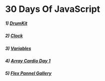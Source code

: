 # 30 Days Of JavaScript
##### 1) [DrumKit](https://programmergaurav.me/JavaScript30/DrumKit/)
##### 2) [Clock](https://programmergaurav.me/JavaScript30/Clock/)
##### 3) [Variables](https://programmergaurav.me/JavaScript30/Variables/)
##### 4) [Array Cardio Day 1](https://programmergaurav.me/JavaScript30/Array%20Cardio%20Day%201/)
##### 5) [Flex Pannel Gallery](https://programmergaurav.me/JavaScript30/Flex%20Panel%20Gallery/)